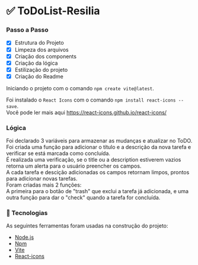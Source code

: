# ✅ ToDoList-Resilia
### Passo a Passo

- [x] Estrutura do Projeto
- [x] Limpeza dos arquivos
- [x] Criação dos components
- [x] Criação da lógica
- [x] Estilização do projeto
- [x] Criação do Readme

Iniciando o projeto com o comando `npm create vite@latest`.

Foi instalado o `React Icons` com o comando `npm install react-icons --save`. <br />
<span>Você pode ler mais aqui https://react-icons.github.io/react-icons/</span>

### Lógica

Foi declarado 3 variáveis para armazenar as mudanças e atualizar no ToDO. <br/>
Foi criada uma função para adicionar o título e a descrição da nova tarefa e verificar se está marcada como concluída.<br />
É realizada uma verificação, se o title ou a description estiverem vazios retorna um alerta para o usuário preencher os campos. <br/>
A cada tarefa e descição adicionadas os campos retornam limpos, prontos para adicionar novas tarefas. <br/>
Foram criadas mais 2 funções: <br/>
A primeira para o botão de "trash" que exclui a tarefa já adicionada, e uma outra função para dar o "check" quando a tarefa for concluída. 

### 🚧 Tecnologias

As seguintes ferramentas foram usadas na construção do projeto:

- [Node.js](https://nodejs.org/en/)
- [Npm](https://docs.npmjs.com/cli/v6/commands/npm-install)
- [Vite](https://vitejs.dev/guide/)
- [React-icons](https://react-icons.github.io/react-icons/)





